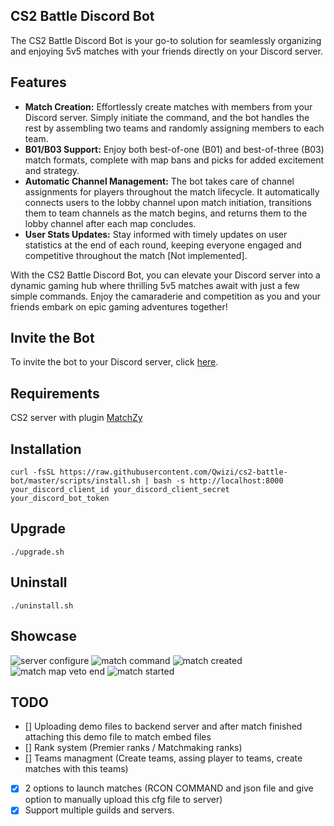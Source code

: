 ## CS2 Battle Discord Bot
The CS2 Battle Discord Bot is your go-to solution for seamlessly organizing and enjoying 5v5 matches with your friends directly on your Discord server.

## Features
- **Match Creation:** Effortlessly create matches with members from your Discord server. Simply initiate the command, and the bot handles the rest by assembling two teams and randomly assigning members to each team.
- **B01/B03 Support:** Enjoy both best-of-one (B01) and best-of-three (B03) match formats, complete with map bans and picks for added excitement and strategy.
- **Automatic Channel Management:** The bot takes care of channel assignments for players throughout the match lifecycle. It automatically connects users to the lobby channel upon match initiation, transitions them to team channels as the match begins, and returns them to the lobby channel after each map concludes.
- **User Stats Updates:** Stay informed with timely updates on user statistics at the end of each round, keeping everyone engaged and competitive throughout the match [Not implemented].

With the CS2 Battle Discord Bot, you can elevate your Discord server into a dynamic gaming hub where thrilling 5v5 matches await with just a few simple commands. Enjoy the camaraderie and competition as you and your friends embark on epic gaming adventures together!

## Invite the Bot
To invite the bot to your Discord server, click [here](https://discord.com/oauth2/authorize?client_id=1209605664553570395&permissions=16787456&scope=bot+applications.commands).

## Requirements
CS2 server with plugin [MatchZy](https://github.com/shobhit-pathak/MatchZy)

## Installation
```shell
curl -fsSL https://raw.githubusercontent.com/Qwizi/cs2-battle-bot/master/scripts/install.sh | bash -s http://localhost:8000 your_discord_client_id your_discord_client_secret your_discord_bot_token 
```
## Upgrade
```shell
./upgrade.sh
```
## Uninstall
```shell
./uninstall.sh
```

## Showcase
![server configure](https://i.imgur.com/aA2tYBl.png)
![match command](https://i.imgur.com/Wz5yu1g.png)
![match created](https://i.imgur.com/aFPi4x9.png)
![match map veto end](https://i.imgur.com/n94FY3q.png)
![match started](https://i.imgur.com/vQChD8k.png)

## TODO
- [] Uploading demo files to backend server and after match finished attaching this demo file to match embed files
- [] Rank system (Premier ranks / Matchmaking ranks)
- [] Teams managment (Create teams, assing player to teams, create matches with this teams)
- [x] 2 options to launch matches (RCON COMMAND and json file and give option to manually upload this cfg file to server)
- [x] Support multiple guilds and servers.
